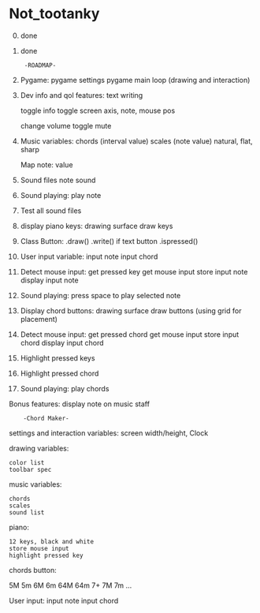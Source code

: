 # Not_tootanky

0) done
1) done

        -ROADMAP-

0) Pygame:
    pygame settings
    pygame main loop  (drawing and interaction)


1) Dev info and qol features:
    text writing

    toggle info
    toggle screen axis, note, mouse pos

    change volume
    toggle mute


2) Music variables:
    chords (interval value)
    scales (note value)
        natural, flat, sharp

    Map note: value


3) Sound files
    note sound


4) Sound playing:
    play note


5) Test all sound files


6) display piano keys:
    drawing surface
    draw keys


7) Class Button:
    .draw()
    .write() if text button
    .ispressed()


8) User input variable:
    input note
    input chord


8) Detect mouse input:
    get pressed key
    get mouse input
    store input note
    display input note


9) Sound playing:
    press space to play selected note


10) Display chord buttons:
    drawing surface
    draw buttons  (using grid for placement)


11) Detect mouse input:
    get pressed chord
    get mouse input
    store input chord
    display input chord


12) Highlight pressed keys
13) Highlight pressed chord

14) Sound playing:
    play chords


 Bonus features:
    display note on music staff



        -Chord Maker-

settings and interaction variables:
    screen width/height, Clock

drawing variables:

    color list
    toolbar spec



music variables:

    chords
    scales
    sound list


piano:

    12 keys, black and white
    store mouse input
    highlight pressed key


chords button:

5M 5m 6M 6m 64M 64m 7+ 7M 7m ...


User input:
    input note
    input chord
